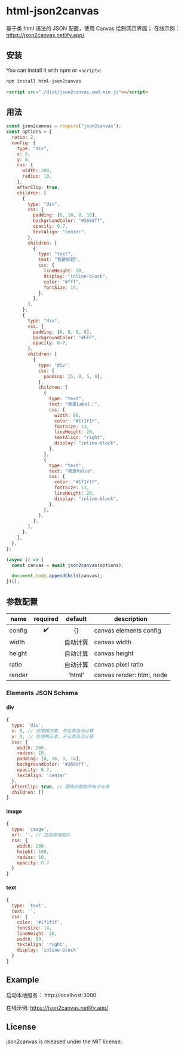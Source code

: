 # html-json2canvas

基于类 html 语法的 JSON 配置，使用 Canvas 绘制网页界面；
在线示例： <https://json2canvas.netlify.app/>

## 安装

You can install it with npm or `<script>`:

```bash
npm install html-json2canvas
```

```html
<script src="./dist/json2canvas.umd.min.js"></script>
```

## 用法

```js
const json2canvas = require("json2canvas");
const options = {
  ratio: 2,
  config: {
    type: "div",
    x: 0,
    y: 0,
    css: {
      width: 200,
      radius: 10,
    },
    afterClip: true,
    children: [
      {
        type: "div",
        css: {
          padding: [8, 16, 8, 16],
          backgroundColor: "#268dff",
          opacity: 0.7,
          textAlign: "center",
        },
        children: [
          {
            type: "text",
            text: "我是标题",
            css: {
              lineHeight: 20,
              display: "inline-block",
              color: "#fff",
              fontSize: 14,
            },
          },
        ],
      },
      {
        type: "div",
        css: {
          padding: [6, 8, 6, 8],
          backgroundColor: "#FFF",
          opacity: 0.7,
        },
        children: [
          {
            type: "div",
            css: {
              padding: [5, 0, 5, 0],
            },
            children: [
              {
                type: "text",
                text: "我是Label：",
                css: {
                  width: 80,
                  color: "#1f1f1f",
                  fontSize: 13,
                  lineHeight: 20,
                  textAlign: "right",
                  display: "inline-block",
                },
              },
              {
                type: "text",
                text: "我是Value",
                css: {
                  color: "#1f1f1f",
                  fontSize: 13,
                  lineHeight: 20,
                  display: "inline-block",
                },
              },
            ],
          },
        ],
      },
    ],
  },
};

(async () => {
  const canvas = await json2canvas(options);

  document.body.appendChild(canvas);
})();
```

## 参数配置

| name   | required | default  | description               |
| ------ | :------: | :------: | ------------------------- |
| config |    ✔️    |    {}    | canvas elements config    |
| width  |          | 自动计算 | canvas width              |
| height |          | 自动计算 | canvas height             |
| ratio  |          | 自动计算 | canvas pixel ratio        |
| render |          |  'html'  | canvas render: html, node |

### Elements JSON Schema

#### div

```js
{
  type: 'div',
  x: 0, // 仅限根元素，子元素自动计算
  y: 0, // 仅限根元素，子元素自动计算
  css: {
    width: 200,
    radius: 10,
    padding: [8, 16, 8, 16],
    backgroundColor: '#268dff',
    opacity: 0.7,
    textAlign: 'center'
  },
  afterClip: true, // 圆角时截取所有子元素
  children: []
}
```

#### image

```js
{
  type: 'image',
  url: '', // 支持跨域图片
  css: {
    width: 200,
    height: 100,
    radius: 10,
    opacity: 0.7
  }
}
```

#### text

```js
{
  type: 'text',
  text: '',
  css: {
    color: '#1f1f1f',
    fontSize: 14,
    lineHeight: 20,
    width: 80,
    textAlign: 'right',
    display: 'inline-block'
  }
}
```

## Example

启动本地服务： http://localhost:3000

在线示例: <https://json2canvas.netlify.app/>

## License

json2canvas is released under the MIT license.
